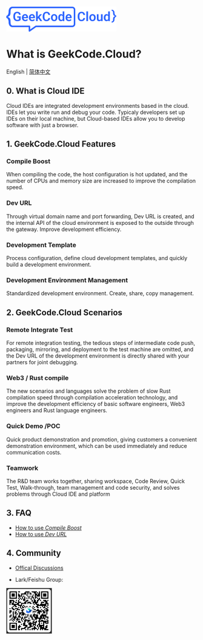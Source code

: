 [![GeekCode](logo.svg)](https://geekcode.cloud)

# What is GeekCode.Cloud?

English | [简体中文](./README-CN.md)

## 0. What is Cloud IDE
Cloud IDEs are integrated development environments based in the cloud. IDEs let you write run and debug your code. Typicaly developers set up IDEs on their local machine, but Cloud-based IDEs allow you to develop software with just a browser.

## 1. GeekCode.Cloud Features

### Compile Boost

When compiling the code, the host configuration is hot updated, and the number of CPUs and memory size are increased to improve the compilation speed.

### Dev URL

Through virtual domain name and port forwarding, Dev URL is created, and the internal API of the cloud environment is exposed to the outside through the gateway. Improve development efficiency.

### Development Template

Process configuration, define cloud development templates, and quickly build a development environment.

### Development Environment Management

Standardized development environment. Create, share, copy management.

## 2. GeekCode.Cloud Scenarios

### Remote Integrate Test

For remote integration testing, the tedious steps of intermediate code push, packaging, mirroring, and deployment to the test machine are omitted, and the Dev URL of the development environment is directly shared with your partners for joint debugging.

### Web3 / Rust compile

The new scenarios and languages ​​solve the problem of slow Rust compilation speed through compilation acceleration technology, and improve the development efficiency of basic software engineers, Web3 engineers and Rust language engineers.

### Quick Demo /POC

Quick product demonstration and promotion, giving customers a convenient demonstration environment, which can be used immediately and reduce communication costs.

### Teamwork

The R&D team works together, sharing workspace, Code Review, Quick Test, Walk-through, team management and code security, and solves problems through Cloud IDE and platform

## 3. FAQ

* [How to use *Compile Boost*](https://github.com/geeklamp/geekcode.cloud/wiki/How-to-use-Compile-Boost)
* [How to use *Dev URL*](https://github.com/geeklamp/geekcode.cloud/wiki/How-to-use-Dev-URL)

## 4. Community
- [Offical Discussions](https://github.com/geeklamp/geekcode.cloud/discussions)

- Lark/Feishu Group: 
<img src="./feishugroup.png" alt="feishu group" width="120"/>